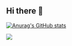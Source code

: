 ## Hi there 👋

[![Anurag's GitHub stats](https://github-readme-stats.vercel.app/api?username=shule517
)](https://github.com/anuraghazra/github-readme-stats)



<img align="left" src="https://github-readme-stats.vercel.app/api/top-langs/?username=shule517" />


<!--
**shule517/shule517** is a ✨ _special_ ✨ repository because its `README.md` (this file) appears on your GitHub profile.

Here are some ideas to get you started:

- 🔭 I’m currently working on ...
- 🌱 I’m currently learning ...
- 👯 I’m looking to collaborate on ...
- 🤔 I’m looking for help with ...
- 💬 Ask me about ...
- 📫 How to reach me: ...
- 😄 Pronouns: ...
- ⚡ Fun fact: ...
-->
